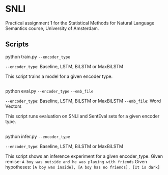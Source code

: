 # SNLI
Practical assignment 1 for the Statistical Methods for Natural Language Semantics course, University of Amsterdam.

## Scripts
python train.py `--encoder_type`

`--encoder_type`: Baseline, LSTM, BiLSTM or MaxBiLSTM

This script trains a model for a given encoder type.
##
python eval.py `--encoder_type` `--emb_file`

`--encoder_type`: Baseline, LSTM, BiLSTM or MaxBiLSTM
`--emb_file`:     Word Vectors

This script runs evaluation on SNLI and SentEval sets for a given encoder type.
##
python infer.py `--encoder_type`

`--encoder_type`: Baseline, LSTM, BiLSTM or MaxBiLSTM

This script shows an inference experiment for a given encoder_type.
Given remise:     `A boy was outside and he was playing with friends`
Given hypotheses: `[A boy was inside], [A boy has no friends], [It is dark]`
